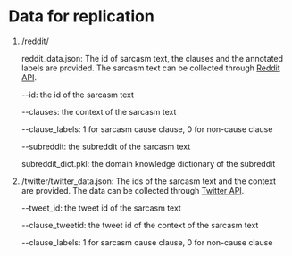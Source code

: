 # Data for replication

1. /reddit/
   
    reddit_data.json: The id of sarcasm text, the clauses and the annotated labels are provided. The sarcasm text can be collected through [Reddit API](https://www.reddit.com/dev/api/).
   
    --id: the id of the sarcasm text
   
    --clauses: the context of the sarcasm text
   
    --clause_labels: 1 for sarcasm cause clause, 0 for non-cause clause
   
    --subreddit: the subreddit of the sarcasm text
   
    subreddit_dict.pkl: the domain knowledge dictionary of the subreddit

3. /twitter/twitter_data.json: The ids of the sarcasm text and the context are provided. The data can be collected through [Twitter API](https://developer.twitter.com/en/docs/twitter-api).
   
    --tweet_id: the tweet id of the sarcasm text
   
    --clause_tweetid: the tweet id of the context of the sarcasm text
   
    --clause_labels: 1 for sarcasm cause clause, 0 for non-cause clause
   

